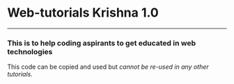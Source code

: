 # Web-tutorials Krishna 1.0

---
### This is to help coding aspirants to get educated in web technologies


This code can be copied and used but *cannot be re-used in any other tutorials.*
